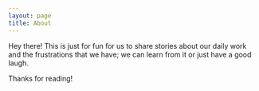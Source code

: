 ```yaml
---
layout: page
title: About
---
```


<p class="message">
  Hey there! This is just for fun for us to share stories about our daily work and the frustrations that we have; we can learn from it or just have a good laugh. 
</p>


Thanks for reading!
